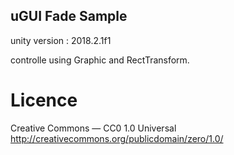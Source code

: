 uGUI Fade Sample
---

unity version : 2018.2.1f1

controlle using Graphic and RectTransform.

# Licence

Creative Commons — CC0 1.0 Universal  
http://creativecommons.org/publicdomain/zero/1.0/
